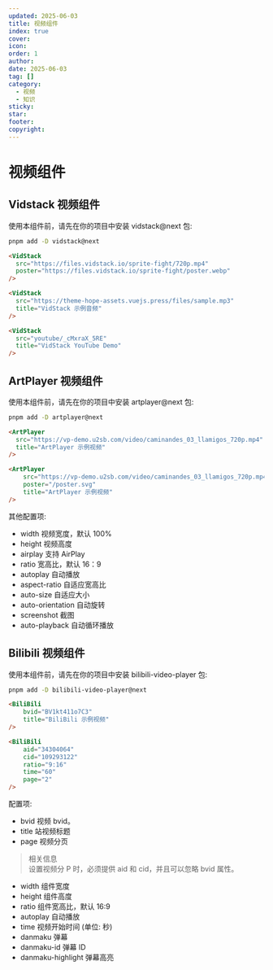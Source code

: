 ```yaml
---
updated: 2025-06-03
title: 视频组件
index: true
cover: 
icon: 
order: 1
author: 
date: 2025-06-03
tag: []
category:
  - 视频
  - 知识
sticky: 
star: 
footer: 
copyright: 
---
```


# 视频组件

## Vidstack 视频组件

使用本组件前，请先在你的项目中安装 vidstack@next 包:

```bash
pnpm add -D vidstack@next
```

```html
<VidStack
  src="https://files.vidstack.io/sprite-fight/720p.mp4"
  poster="https://files.vidstack.io/sprite-fight/poster.webp"
/>

<VidStack
  src="https://theme-hope-assets.vuejs.press/files/sample.mp3"
  title="VidStack 示例音频"
/>

<VidStack
  src="youtube/_cMxraX_5RE"
  title="VidStack YouTube Demo"
/>
```

## ArtPlayer 视频组件

使用本组件前，请先在你的项目中安装 artplayer@next 包:

```bash
pnpm add -D artplayer@next
```

```html
<ArtPlayer
  src="https://vp-demo.u2sb.com/video/caminandes_03_llamigos_720p.mp4"
  title="ArtPlayer 示例视频"
/>
```

```html
<ArtPlayer  
	src="https://vp-demo.u2sb.com/video/caminandes_03_llamigos_720p.mp4"  
	poster="/poster.svg"  
	title="ArtPlayer 示例视频"  
/>
```

其他配置项:

 - width 视频宽度，默认 100%
 - height 视频高度
 - airplay 支持 AirPlay
 - ratio 宽高比，默认 16：9
 - autoplay 自动播放
 - aspect-ratio 自适应宽高比
 - auto-size 自适应大小
 - auto-orientation 自动旋转
 - screenshot 截图
 - auto-playback 自动循环播放

## Bilibili 视频组件

使用本组件前，请先在你的项目中安装 bilibili-video-player 包:

```bash
pnpm add -D bilibili-video-player@next
```

```html
<BiliBili  
	bvid="BV1kt411o7C3"  
	title="BiliBili 示例视频"  
/>
```

```html
<BiliBili  
	aid="34304064"  
	cid="109293122"  
	ratio="9:16"  
	time="60"  
	page="2"  
/>
```

配置项:

- bvid 视频 bvid。
- title 站视频标题
- page 视频分页

> 相关信息  
> 设置视频分 P 时，必须提供 aid 和 cid，并且可以忽略 bvid 属性。

- width 组件宽度
- height 组件高度
- ratio 组件宽高比，默认 16:9
- autoplay 自动播放
- time 视频开始时间 (单位: 秒)
- danmaku 弹幕
- danmaku-id 弹幕 ID
- danmaku-highlight 弹幕高亮
